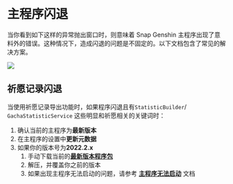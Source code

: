 # 主程序闪退

当你看到如下这样的异常抛出窗口时，则意味着 Snap Genshin 主程序出现了意料外的错误。这种情况下，造成闪退的问题是不固定的。以下文档包含了常见的解决方案。

![](https://image.snapgenshin.com/imgs/2022/05/31/c7d171b4c20671e1.png)

## 祈愿记录闪退

当使用祈愿记录导出功能时，如果程序闪退且有`StatisticBuilder`/ `GachaStatisticService` 这些明显和祈愿相关的关键词时：

1. 确认当前的主程序为**最新版本**
2. 在主程序的设置中**更新元数据**
3. 如果你的版本号为**2022.2.x**
   1. 手动下载当前的[**最新版本程序包**](https://resource.snapgenshin.com/Publish.zip)
   2. 解压，并覆盖你之前的版本
   3. 如果出现主程序无法启动的问题，请参考 [**主程序无法启动**](https://www.snapgenshin.com/documents/FAQ/failed-load.html) 文档



